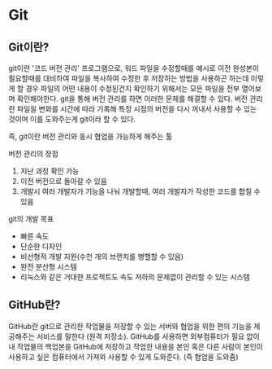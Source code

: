 # Git

## Git이란?

git이란 '코드 버전 관리' 프로그램으로, 워드 파일을 수정할때를 예시로 이전 완성본이 필요할때를 대비하여 파일을 복사하여 수정한 후 저장하는 방법을 사용하곤 하는데 이렇게 할 경우 파일의 어떤 내용이 수정된건지 확인하기 위해서는 모든 파일을 전부 열어보며 확인해야한다. git을 통해 버전 관리를 하면 이러한 문제를 해결할 수 있다. 버전 관리란 파일읠 변화를 시간에 따라 기록해 특정 시점의 버전을 다시 꺼내서 사용할 수 있는 것이며 이를 도와주는게 git이라 할 수 있다.

즉, git이란 버전 관리와 동시 협업을 가능하게 해주는 툴

버전 관리의 장점

1. 지난 과정 확인 가능
2. 이전 버전으로 돌아갈 수 있음
3. 개발시 여러 개발자가 기능을 나눠 개발할때, 여러 개발자가 작성한 코드를 합칠 수 있음

git의 개발 목표

- 빠른 속도
- 단순한 디자인
- 비선형적 개발 지원(수천 개의 브랜치를 병핼할 수 있음)
- 완전 분산형 시스템
- 리눅스와 같은 거대한 프로젝트도 속도 저하의 문제없이 관리할 수 있는 시스템

## GitHub란?

GitHub란 git으로 관리한 작업물을 저장할 수 있는 서버와 협업을 위한 편의 기능을 제공해주는 서비스를 말한다 (원격 저장소).
GitHub를 사용하면 외부컴퓨터가 필요 없이 내 작업물의 백업본을 GitHub에 저장하고 작업한 내용을 본인 혹은 다른 사람이 본인이 사용하고 싶은 컴퓨터에서 가져와 사용할 수 있게 도와준다. (즉 협업을 도와줌)
